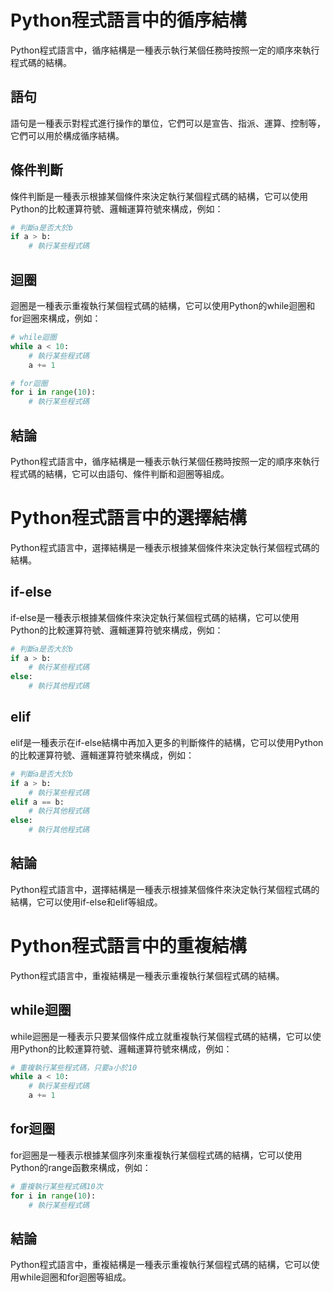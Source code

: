 # Python程式語言中的循序結構
Python程式語言中，循序結構是一種表示執行某個任務時按照一定的順序來執行程式碼的結構。

## 語句
語句是一種表示對程式進行操作的單位，它們可以是宣告、指派、運算、控制等，它們可以用於構成循序結構。

## 條件判斷
條件判斷是一種表示根據某個條件來決定執行某個程式碼的結構，它可以使用Python的比較運算符號、邏輯運算符號來構成，例如：

```python
# 判斷a是否大於b
if a > b:
    # 執行某些程式碼
```

## 迴圈
迴圈是一種表示重複執行某個程式碼的結構，它可以使用Python的while迴圈和for迴圈來構成，例如：

```python
# while迴圈
while a < 10:
    # 執行某些程式碼
    a += 1

# for迴圈
for i in range(10):
    # 執行某些程式碼
```

## 結論
Python程式語言中，循序結構是一種表示執行某個任務時按照一定的順序來執行程式碼的結構，它可以由語句、條件判斷和迴圈等組成。


# Python程式語言中的選擇結構
Python程式語言中，選擇結構是一種表示根據某個條件來決定執行某個程式碼的結構。

## if-else
if-else是一種表示根據某個條件來決定執行某個程式碼的結構，它可以使用Python的比較運算符號、邏輯運算符號來構成，例如：

```python
# 判斷a是否大於b
if a > b:
    # 執行某些程式碼
else:
    # 執行其他程式碼
```

## elif
elif是一種表示在if-else結構中再加入更多的判斷條件的結構，它可以使用Python的比較運算符號、邏輯運算符號來構成，例如：

```python
# 判斷a是否大於b
if a > b:
    # 執行某些程式碼
elif a == b:
    # 執行其他程式碼
else:
    # 執行其他程式碼
```

## 結論
Python程式語言中，選擇結構是一種表示根據某個條件來決定執行某個程式碼的結構，它可以使用if-else和elif等組成。

# Python程式語言中的重複結構
Python程式語言中，重複結構是一種表示重複執行某個程式碼的結構。

## while迴圈
while迴圈是一種表示只要某個條件成立就重複執行某個程式碼的結構，它可以使用Python的比較運算符號、邏輯運算符號來構成，例如：

```python
# 重複執行某些程式碼，只要a小於10
while a < 10:
    # 執行某些程式碼
    a += 1
```

## for迴圈
for迴圈是一種表示根據某個序列來重複執行某個程式碼的結構，它可以使用Python的range函數來構成，例如：

```python
# 重複執行某些程式碼10次
for i in range(10):
    # 執行某些程式碼
```

## 結論
Python程式語言中，重複結構是一種表示重複執行某個程式碼的結構，它可以使用while迴圈和for迴圈等組成。